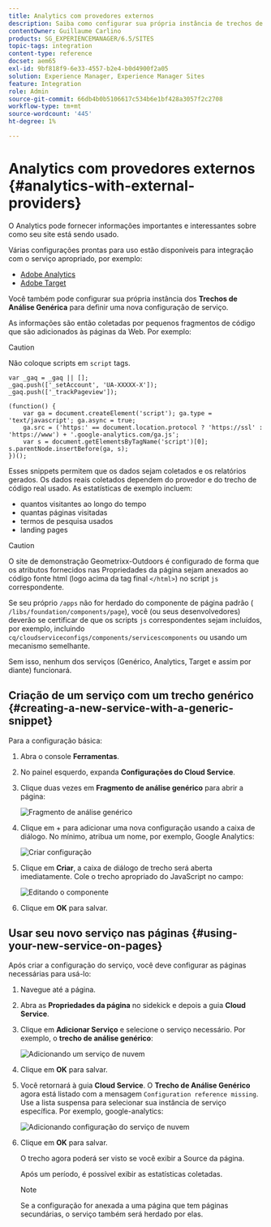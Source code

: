 ```yaml
---
title: Analytics com provedores externos
description: Saiba como configurar sua própria instância de trechos de análise genérica para definir uma nova configuração de serviço.
contentOwner: Guillaume Carlino
products: SG_EXPERIENCEMANAGER/6.5/SITES
topic-tags: integration
content-type: reference
docset: aem65
exl-id: 9bf818f9-6e33-4557-b2e4-b0d4900f2a05
solution: Experience Manager, Experience Manager Sites
feature: Integration
role: Admin
source-git-commit: 66db4b0b5106617c534b6e1bf428a3057f2c2708
workflow-type: tm+mt
source-wordcount: '445'
ht-degree: 1%

---
```



# Analytics com provedores externos {#analytics-with-external-providers}

O Analytics pode fornecer informações importantes e interessantes sobre como seu site está sendo usado.

Várias configurações prontas para uso estão disponíveis para integração com o serviço apropriado, por exemplo:

* [Adobe Analytics](/help/sites-administering/adobeanalytics.md)
* [Adobe Target](/help/sites-administering/target.md)

Você também pode configurar sua própria instância dos **Trechos de Análise Genérica** para definir uma nova configuração de serviço.

As informações são então coletadas por pequenos fragmentos de código que são adicionados às páginas da Web. Por exemplo:

>[!CAUTION]
>
>Não coloque scripts em `script` tags.

```
var _gaq = _gaq || [];
_gaq.push(['_setAccount', 'UA-XXXXX-X']);
_gaq.push(['_trackPageview']);

(function() {
    var ga = document.createElement('script'); ga.type = 'text/javascript'; ga.async = true;
    ga.src = ('https:' == document.location.protocol ? 'https://ssl' : 'https://www') + '.google-analytics.com/ga.js';
    var s = document.getElementsByTagName('script')[0]; s.parentNode.insertBefore(ga, s);
})();
```

Esses snippets permitem que os dados sejam coletados e os relatórios gerados. Os dados reais coletados dependem do provedor e do trecho de código real usado. As estatísticas de exemplo incluem:

* quantos visitantes ao longo do tempo
* quantas páginas visitadas
* termos de pesquisa usados
* landing pages

>[!CAUTION]
>
>O site de demonstração Geometrixx-Outdoors é configurado de forma que os atributos fornecidos nas Propriedades da página sejam anexados ao código fonte html (logo acima da tag final `</html>`) no script `js` correspondente.
>
>Se seu próprio `/apps` não for herdado do componente de página padrão ( `/libs/foundation/components/page`), você (ou seus desenvolvedores) deverão se certificar de que os scripts `js` correspondentes sejam incluídos, por exemplo, incluindo `cq/cloudserviceconfigs/components/servicescomponents` ou usando um mecanismo semelhante.
>
>Sem isso, nenhum dos serviços (Genérico, Analytics, Target e assim por diante) funcionará.

## Criação de um serviço com um trecho genérico {#creating-a-new-service-with-a-generic-snippet}

Para a configuração básica:

1. Abra o console **Ferramentas**.
1. No painel esquerdo, expanda **Configurações do Cloud Service**.
1. Clique duas vezes em **Fragmento de análise genérico** para abrir a página:

   ![Fragmento de análise genérico](assets/analytics_genericoverview.png)

1. Clique em + para adicionar uma nova configuração usando a caixa de diálogo. No mínimo, atribua um nome, por exemplo, Google Analytics:

   ![Criar configuração](assets/analytics_addconfig.png)

1. Clique em **Criar**, a caixa de diálogo de trecho será aberta imediatamente. Cole o trecho apropriado do JavaScript no campo:

   ![Editando o componente](assets/analytics_snippet.png)

1. Clique em **OK** para salvar.

## Usar seu novo serviço nas páginas {#using-your-new-service-on-pages}

Após criar a configuração do serviço, você deve configurar as páginas necessárias para usá-lo:

1. Navegue até a página.
1. Abra as **Propriedades da página** no sidekick e depois a guia **Cloud Service**.
1. Clique em **Adicionar Serviço** e selecione o serviço necessário. Por exemplo, o **trecho de análise genérico**:

   ![Adicionando um serviço de nuvem](assets/analytics_selectservice.png)

1. Clique em **OK** para salvar.
1. Você retornará à guia **Cloud Service**. O **Trecho de Análise Genérico** agora está listado com a mensagem `Configuration reference missing`. Use a lista suspensa para selecionar sua instância de serviço específica. Por exemplo, google-analytics:

   ![Adicionando configuração do serviço de nuvem](assets/analytics_selectspecificservice.png)

1. Clique em **OK** para salvar.

   O trecho agora poderá ser visto se você exibir a Source da página.

   Após um período, é possível exibir as estatísticas coletadas.

   >[!NOTE]
   >
   >Se a configuração for anexada a uma página que tem páginas secundárias, o serviço também será herdado por elas.
